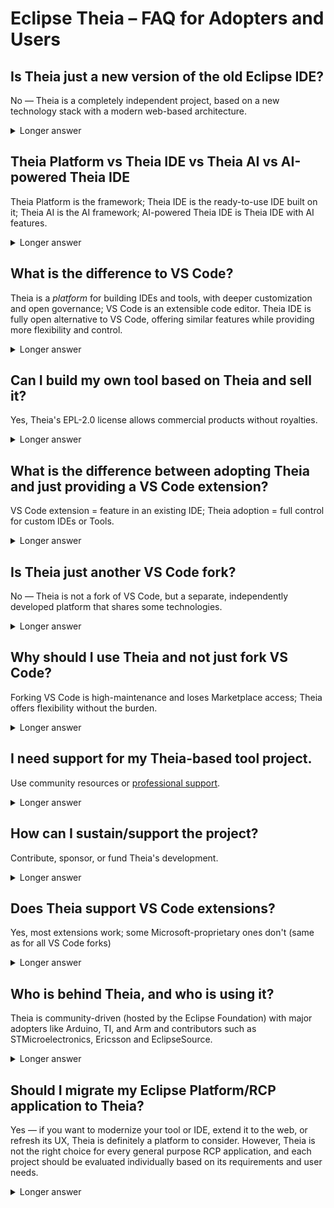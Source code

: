 # Eclipse Theia – FAQ for Adopters and Users

## Is Theia just a new version of the old Eclipse IDE?

No — Theia is a completely independent project, based on a new technology stack with a modern web-based architecture.

<details> <summary>Longer answer</summary>
Theia and the classic Eclipse IDE share the Eclipse Foundation name but have entirely different architectures, technologies, and user experiences:

- Fresh foundation: Theia is built from scratch on modern web technologies (TypeScript, Node.js, browser-based components) instead of the decades-old Java/SWT stack used in the classic Eclipse IDE.

- Runs anywhere: Theia can run as a desktop app or fully in the browser; classic Eclipse IDE is a desktop-only Java application.

- VS Code extension compatibility: Theia supports VS Code extensions via Open VSX; the classic Eclipse IDE uses a completely different plugin model.

- Modern UI and UX: Theia offers a clean, responsive interface with features like detachable views, customizable toolbars, and multiple extension sources.

If you dislike the old Eclipse IDE, that experience does not apply to Theia — they are separate projects, built in different eras, for different goals, with different technology.

[Eclipse Theia is the Next Generation Eclipse Platform for IDEs and Tools!](https://eclipsesource.com/blogs/2022/03/09/eclipse-theia-is-the-next-generation-eclipse-platform-for-ides-and-tools/)

</details>

## Theia Platform vs Theia IDE vs Theia AI vs AI-powered Theia IDE

Theia Platform is the framework; Theia IDE is the ready-to-use IDE built on it; Theia AI is the AI framework; AI-powered Theia IDE is Theia IDE with AI features.

<details>
<summary>Longer answer</summary>

- **Theia Platform** – The core *framework* for building custom cloud and desktop IDEs. It provides the extensible foundation (APIs, architecture) on which any domain-specific tool or IDE can be built.  
- **Theia IDE** – A ready-to-use *IDE application* built on the Theia Platform. It's the general-purpose IDE that you can download or run in the browser, serving as a showcase for Theia-based tools.  
- **Theia AI** – A framework (part of the Theia Platform) for adding AI capabilities to tools and IDEs. It provides building blocks for AI assistants, AI features, and model integration.  
- **AI-powered Theia IDE** – The Theia IDE bundled with AI capabilities from Theia AI (e.g. AI code completion, chat agents), giving users control and openness.

[Explore the Theia Platform →](https://theia-ide.org/theia-platform/)

[Explore the (AI-powered) Theia IDE →](https://theia-ide.org/)

[Explore Theia AI →](https://theia-ide.org/theia-ai/)
</details>

## What is the difference to VS Code?

Theia is a *platform* for building IDEs and tools, with deeper customization and open governance; VS Code is an extensible code editor. Theia IDE is fully open alternative to VS Code, offering similar features while providing more flexibility and control.

<details>
<summary>Longer answer</summary>

Eclipse Theia and Microsoft's VS Code share technologies (Monaco, LSP, DAP) but differ in purpose and philosophy:  
- Theia is a framework designed for building custom IDEs and tools, with full flexibility to change any part of the UI or backend.  
- VS Code is a powerful general-purpose editor with limited deep customization outside its extension API.  
- Theia IDE is a fully-featured development environment built on the Theia Platform that functions as an open variant to VS Code, offering similar features and compatibility with VS Code extensions.

Key differences include:
- Theia is fully open source with no proprietary components, while VS Code includes some proprietary elements
- Theia has zero telemetry by default, prioritizing user privacy
- Theia is governed by the vendor-neutral Eclipse Foundation with diverse community input
- Theia offers deeper customization through its modular architecture
- Theia IDE supports VS Code extensions via Open VSX registry
- Theia IDE provides additional features like customizable toolbars, detachable views, and multiple extension registry support

Theia is vendor-neutral (Eclipse Foundation) and runs most VS Code extensions via Open VSX.

[Compare the VS Code (OSS) and the Theia Platform →](https://eclipsesource.com/blogs/2023/09/08/eclipse-theia-vs-code-oss/)

[Compare the Theia IDE and VS Code →](https://eclipsesource.com/blogs/2024/07/12/vs-code-vs-theia-ide/)
</details>

## Can I build my own tool based on Theia and sell it?

Yes, Theia's EPL-2.0 license allows commercial products without royalties.

<details>
<summary>Longer answer</summary>

Theia is open-source under the Eclipse Public License 2.0, a commercially friendly license. You can use and distribute Theia in your own products, including closed-source commercial offerings. Many companies already do this — for example:  
- Arduino IDE 2.0  
- Arm Mbed Studio  
- Texas Instruments Code Composer Studio  

There are no license fees. Just comply with the EPL-2.0 obligations (e.g., upstreaming changes to Theia core if modified).

Importantly, Theia's modular architecture allows you to clearly separate EPL-licensed platform code from your own custom code. This separation means you don't need to open-source your product-specific code or extensions. You can adapt and extend Theia for your product needs without changing existing platform code or forking, keeping your intellectual property protected while still benefiting from the open-source platform.

</details>

## What is the difference between adopting Theia and just providing a VS Code extension?

VS Code extension = feature in an existing IDE; Theia adoption = full control for custom IDEs or Tools.

<details>
<summary>Longer answer</summary>

- **VS Code extension:** Ideal if you want to add a single feature to an existing IDE that users already run (VS Code or Theia IDE).  
- **Theia adoption:** Ideal if you want to deliver a fully integrated product — your own IDE or domain-specific tool — with full control over UI, features, AI integration, branding, and packaging.  

Theia lets you modify the entire application; VS Code extensions cannot.

[Learn more →](/docs/extensions/)
</details>

## Is Theia just another VS Code fork?

No — Theia is not a fork of VS Code, but a separate, independently developed platform that shares some technologies.

<details> <summary>Longer answer</summary>
While Theia and VS Code both use key open technologies like Monaco, the Language Server Protocol (LSP), and the Debug Adapter Protocol (DAP), Theia is not based on the VS Code codebase. Instead, it is:

- A separate architecture: Theia was built from scratch with a modular design that allows replacing or customizing any part of the application — from the frontend UI to the backend services.

- A platform first: Theia is primarily a framework for building custom tools and IDEs, not just a prebuilt editor.

- Governed openly: Theia is hosted by the vendor-neutral Eclipse Foundation with contributions from many companies; VS Code is controlled by Microsoft.

- Extension compatibility without forking: Theia runs most VS Code extensions via the Open VSX registry but does so without inheriting the constraints of a forked codebase.

In short, Theia gives you the flexibility of a platform, the familiarity of VS Code extensions, and the freedom of an open governance model — without the downsides of maintaining a fork.

[Is Forking VS Code a Good Idea? →](https://eclipsesource.com/blogs/2024/12/17/is-it-a-good-idea-to-fork-vs-code/)

</details>

## Why should I use Theia and not just fork VS Code?

Forking VS Code is high-maintenance and loses Marketplace access; Theia offers flexibility without the burden.

<details>
<summary>Longer answer</summary>

Forking VS Code:  
- Cuts you off from the Microsoft Marketplace (and some extensions like Live Share).  
- Creates a heavy maintenance burden to keep up with upstream changes.  

Theia:  
- Gives you deep customization without forking.  
- Maintains compatibility with VS Code extensions.
- Is actively maintained by a vendor-neutral community.

[Is Forking VS Code a Good Idea? →](https://eclipsesource.com/blogs/2024/12/17/is-it-a-good-idea-to-fork-vs-code/)
</details>

## I need support for my Theia-based tool project.

Use community resources or [professional support](/support/).

<details>
<summary>Longer answer</summary>

- **Community:** GitHub issues, forums, and documentation.  
- **Professional services:** Several contributors offer consulting, training, implementation services, sponsored development and long-term support for Theia-based tools.

[Get Theia support →](/support/)
</details>

## How can I sustain/support the project?

Contribute, sponsor, or fund Theia's development.

<details>
<summary>Longer answer</summary>

Ways to support Theia:  
- Contribute code, documentation, or feedback.  
- Sponsor development and maintanance.  
- Fund features to be added to the core.
- [Get visible as an adopter and contributor](https://eclipsesource.com/blogs/2023/11/22/how-to-become-visible-theia-adopter/)

[Professional Support for Theia →](/support/)
</details>

## Does Theia support VS Code extensions?

Yes, most extensions work; some Microsoft-proprietary ones don't (same as for all VS Code forks)

<details>
<summary>Longer answer</summary>

Theia supports most VS Code extensions, they can be installed from the Open VSX registry or any custom source.
- Works: Language servers, debuggers, themes, most tools.  
- Not available: Proprietary Microsoft extensions (e.g., Live Share, Remote Development). The same applies for all VS Code forks.

Open alternatives exist (e.g. Open Collaboration Tools and native Remote Container Support).

[Extensions in Theia →](https://open-vsx.org/)
</details>

## Who is behind Theia, and who is using it?

Theia is community-driven (hosted by the Eclipse Foundation) with major adopters like Arduino, TI, and Arm and contributors such as STMicroelectronics, Ericsson and EclipseSource.

<details>
<summary>Longer answer</summary>

Theia is developed by a diverse community hosted by the Eclipse Foundation.
This vendor-neutral governance ensures long-term stability.

[See Theia adopters →](/theia-platform/)
</details>

## Should I migrate my Eclipse Platform/RCP application to Theia?
Yes — if you want to modernize your tool or IDE, extend it to the web, or refresh its UX, Theia is definitely a platform to consider.
However, Theia is not the right choice for every general purpose RCP application, and each project should be evaluated individually based on its requirements and user needs.

<details> <summary>Longer answer</summary>
Many tools have been built on the Eclipse Tools Platform or RCP over the past two decades. While Eclipse Desktop remains a powerful desktop technology, it is limited to Java/SWT and desktop-only deployments. Today, there is growing demand for tools that can run both on the desktop and in the browser, offer a modern user experience, and integrate more easily with cloud and AI technologies.

Eclipse Theia is the next-generation Eclipse platform for IDEs and tools:

- Modern technology stack – Theia is built with TypeScript, Node.js, and web standards instead of Java/SWT, making it easier to integrate with modern services and UI frameworks.

- Runs anywhere – Your tool can run as a desktop app or in the browser with the same codebase.

- Modular and flexible – Theia’s architecture makes it easier to replace or adapt any part of the application.

- VS Code extension compatibility – You can reuse a huge ecosystem of extensions.

- AI-ready – Theia AI provides building blocks for integrating AI assistants and features into your tool.

- Open and vendor-neutral – Theia is hosted at the Eclipse Foundation, ensuring open governance, transparent processes, and long-term sustainability beyond any single vendor.

- Future-proof – Theia is actively evolving with modern development trends, including cloud workspaces, collaborative editing, and local or remote AI integration.

If you have an existing Eclipse-based tool, migrating does not always mean starting from scratch — you can reuse your domain logic, adapt your existing architecture, and incrementally replace the UI. The [Migrating Eclipse RCP Tools to Web guide](https://eclipsesource.com/blogs/2025/07/30/migrating-eclipse-rcp-tools-to-web/) explains common migration paths, strategies, and best practices. For more background on why Theia can be the successor to Eclipse RCP for certain applications — and why it’s not suited for all — see:

[Eclipse Theia is the Next Generation Eclipse Platform for IDEs and Tools →](https://eclipsesource.com/blogs/2022/03/09/eclipse-theia-is-the-next-generation-eclipse-platform-for-ides-and-tools/)


[Eclipse Theia is the Next Generation Eclipse RCP →](https://eclipsesource.com/blogs/2022/03/16/eclipse-theia-is-the-next-generation-eclipse-rcp/)

[Migrating Eclipse RCP Tools to Web guide →](https://eclipsesource.com/blogs/2025/07/30/migrating-eclipse-rcp-tools-to-web/)

</details>
